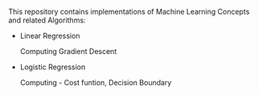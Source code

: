 This repository contains implementations of Machine Learning Concepts and related Algorithms:

 - Linear Regression 

   Computing Gradient Descent   
 - Logistic Regression
 
   Computing - Cost funtion, Decision Boundary
   
